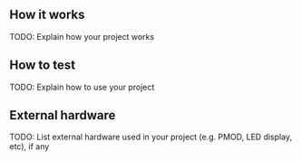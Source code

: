 <!---

This file is used to generate your project datasheet. Please fill in the information below and delete any unused
sections.

You can also include images in this folder and reference them in the markdown. Each image must be less than
512 kb in size, and the combined size of all images must be less than 1 MB.
-->

## How it works

TODO: Explain how your project works

## How to test

TODO: Explain how to use your project

## External hardware

TODO: List external hardware used in your project (e.g. PMOD, LED display, etc), if any
